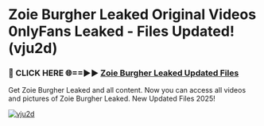# Zoie Burgher Leaked Original Videos 0nlyFans Leaked - Files Updated! (vju2d)

<h3>🔴 CLICK HERE 🌐==►► <a href="https://tinyurl.com/ehrbuxhb" rel="nofollow">Zoie Burgher Leaked Updated Files</a></h3>

Get Zoie Burgher Leaked and all content. Now you can access all videos and pictures of Zoie Burgher Leaked. New Updated Files 2025!

[![vju2d](https://i.imgur.com/lVYEuWS.gif)](https://tinyurl.com/ehrbuxhb)

